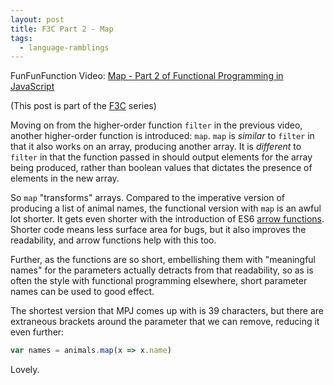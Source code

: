```yaml
---
layout: post
title: F3C Part 2 - Map
tags:
  - language-ramblings
---
```

FunFunFunction Video: [Map - Part 2 of Functional Programming in JavaScript](https://www.youtube.com/watch?v=bCqtb-Z5YGQ&list=PL0zVEGEvSaeEd9hlmCXrk5yUyqUag-n84&index=2)

(This post is part of the [F3C](/f3c/) series)

Moving on from the higher-order function `filter` in the previous video, another higher-order function is introduced: `map`. `map` is *similar* to `filter` in that it also works on an array, producing another array. It is *different* to `filter` in that the function passed in should output elements for the array being produced, rather than boolean values that dictates the presence of elements in the new array.

So `map` "transforms" arrays. Compared to the imperative version of producing a list of animal names, the functional version with `map` is an awful lot shorter. It gets even shorter with the introduction of ES6 [arrow functions](https://hacks.mozilla.org/2015/06/es6-in-depth-arrow-functions/). Shorter code means less surface area for bugs, but it also improves the readability, and arrow functions help with this too. 

Further, as the functions are so short, embellishing them with "meaningful names" for the parameters actually detracts from that readability, so as is often the style with functional programming elsewhere, short parameter names can be used to good effect.

The shortest version that MPJ comes up with is 39 characters, but there are extraneous brackets around the parameter that we can remove, reducing it even further:

```javascript
var names = animals.map(x => x.name)
```

Lovely.

